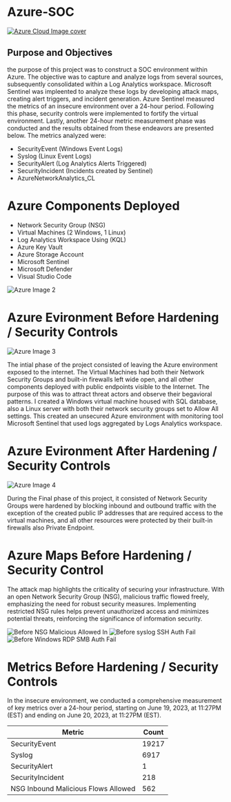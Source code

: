 # Azure-SOC


[![Azure Cloud Image cover](https://raw.githubusercontent.com/corieX/Azure-SOC/main/AzureImage.jpg)](https://raw.githubusercontent.com/corieX/Azure-SOC/main/AzureImage.jpg)

## Purpose and Objectives

the purpose of this project was to construct a SOC environment within Azure. The objective was to capture and analyze logs from several sources, subsequently consolidated within a Log Analytics workspace. Microsoft Sentinel was impleented to analyze these logs by developing attack maps, creating alert triggers, and incident generation. Azure Sentinel measured the metrics of an insecure environment over a 24-hour period. Following this phase, security controls were implemented to fortify the virtual environment. Lastly, another 24-hour metric measurement phase was conducted and the results obtained from these endeavors are presented below. The metrics analyzed were:

- SecurityEvent (Windows Event Logs)
- Syslog (Linux Event Logs)
- SecurityAlert (Log Analytics Alerts Triggered)
- SecurityIncident (Incidents created by Sentinel)
- AzureNetworkAnalytics_CL

# Azure Components Deployed

- Network Security Group (NSG)
- Virtual Machines (2 Windows, 1 Linux)
- Log Analytics Workspace Using (KQL)
- Azure Key Vault
- Azure Storage Account
- Microsoft Sentinel
- Microsoft Defender
- Visual Studio Code

![Azure Image 2](Azure%20image2.jpg)

# Azure Evironment Before Hardening / Security Controls
![Azure Image 3](3.jpg)

The intial phase of the project consisted of leaving the Azure environment exposed to the internet. The Virtual Machines had both their Network Security Groups and built-in firewalls left wide open, and all other components deployed with public endpoints visible to the Internet. The purpose of this was to attract threat actors and observe their begavioral patterns. I created a Windows virtual machine housed with SQL database, also  a Linux server with both their network security groups set to Allow All settings. This created an unsecured Azure environment with monitoring tool Microsoft Sentinel that used logs aggregated by Logs Analytics workspace.


# Azure Evironment After Hardening / Security Controls
![Azure Image 4](Azure%20image%20%283%29.jpg)

During the Final phase of this project, it consisted of Network Security Groups were hardened by blocking inbound and outbound traffic with the exception of the created public IP addresses that are required access to the virtual machines, and all other resources were protected by their built-in firewalls also Private Endpoint.

# Azure Maps Before Hardening / Security Control

The attack map highlights the criticality of securing your infrastructure. With an open Network Security Group (NSG), malicious traffic flowed freely, emphasizing the need for robust security measures. Implementing restricted NSG rules helps prevent unauthorized access and minimizes potential threats, reinforcing the significance of information security.

![Before NSG Malicious Allowed In](Before-nsg-malicious-allowed-in.PNG)
![Before syslog SSH Auth Fail](Before-syslog-ssh-auth-fail.PNG)
![Before Windows RDP SMB Auth Fail](Before-windows-rdp-smb-auth-fail.PNG)

# Metrics Before Hardening / Security Controls

In the insecure environment, we conducted a comprehensive measurement of key metrics over a 24-hour period, starting on June 19, 2023, at 11:27PM (EST) and ending on June 20, 2023, at 11:27PM (EST). 

| Metric                   | Count
| ------------------------ | -----
| SecurityEvent            | 19217
| Syslog                   | 6917
| SecurityAlert            | 1
| SecurityIncident         | 218
| NSG Inbound Malicious Flows Allowed | 562





